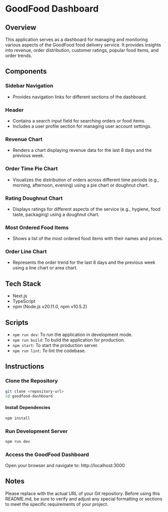 # GoodFood Dashboard

## Overview
This application serves as a dashboard for managing and monitoring various aspects of the GoodFood food delivery service. It provides insights into revenue, order distribution, customer ratings, popular food items, and order trends.

## Components

### Sidebar Navigation
- Provides navigation links for different sections of the dashboard.

### Header
- Contains a search input field for searching orders or food items.
- Includes a user profile section for managing user account settings.

### Revenue Chart
- Renders a chart displaying revenue data for the last 8 days and the previous week.

### Order Time Pie Chart
- Visualizes the distribution of orders across different time periods (e.g., morning, afternoon, evening) using a pie chart or doughnut chart.

### Rating Doughnut Chart
- Displays ratings for different aspects of the service (e.g., hygiene, food taste, packaging) using a doughnut chart.

### Most Ordered Food Items
- Shows a list of the most ordered food items with their names and prices.

### Order Line Chart
- Represents the order trend for the last 8 days and the previous week using a line chart or area chart.

## Tech Stack
- Next.js
- TypeScript
- npm (Node.js v20.11.0, npm v10.5.2)

## Scripts
- `npm run dev`: To run the application in development mode.
- `npm run build`: To build the application for production.
- `npm start`: To start the production server.
- `npm run lint`: To lint the codebase.

## Instructions

### Clone the Repository
```bash
git clone <repository-url>
cd goodfood-dashboard

```
#### Install Dependencies 
```bash
npm install
```

### Run Development Server
```bash
npm run dev
```
### Access the GoodFood Dashboard
Open your browser and navigate to: http://localhost:3000

## Notes
Please replace <repository-url> with the actual URL of your Git repository. Before using this README.md, be sure to verify and adjust any special formatting or sections to meet the specific requirements of your project.